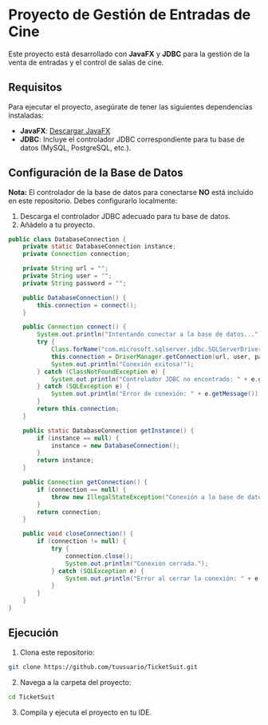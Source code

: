 # Proyecto de Gestión de Entradas de Cine

Este proyecto está desarrollado con **JavaFX** y **JDBC** para la gestión de la venta de entradas y el control de salas de cine.

## Requisitos

Para ejecutar el proyecto, asegúrate de tener las siguientes dependencias instaladas:

- **JavaFX**: [Descargar JavaFX](https://openjfx.io/)
- **JDBC**: Incluye el controlador JDBC correspondiente para tu base de datos (MySQL, PostgreSQL, etc.).

## Configuración de la Base de Datos

**Nota:** El controlador de la base de datos para conectarse **NO** está incluido en este repositorio. Debes configurarlo localmente:

1. Descarga el controlador JDBC adecuado para tu base de datos.
2. Añádelo a tu proyecto.

```java
public class DatabaseConnection {
    private static DatabaseConnection instance;
    private Connection connection;

    private String url = "";
    private String user = "";
    private String password = "";

    public DatabaseConnection() {
        this.connection = connect();
    }

    public Connection connect() {
        System.out.println("Intentando conectar a la base de datos...");
        try {
            Class.forName("com.microsoft.sqlserver.jdbc.SQLServerDriver");
            this.connection = DriverManager.getConnection(url, user, password);
            System.out.println("Conexión exitosa!");
        } catch (ClassNotFoundException e) {
            System.out.println("Controlador JDBC no encontrado: " + e.getMessage());
        } catch (SQLException e) {
            System.out.println("Error de conexión: " + e.getMessage());
        }
        return this.connection;
    }

    public static DatabaseConnection getInstance() {
        if (instance == null) {
            instance = new DatabaseConnection();
        }
        return instance;
    }

    public Connection getConnection() {
        if (connection == null) {
            throw new IllegalStateException("Conexión a la base de datos no está establecida.");
        }
        return connection;
    }

    public void closeConnection() {
        if (connection != null) {
            try {
                connection.close();
                System.out.println("Conexión cerrada.");
            } catch (SQLException e) {
                System.out.println("Error al cerrar la conexión: " + e.getMessage());
            }
        }
    }
}
```

## Ejecución

1. Clona este repositorio:
```bash
git clone https://github.com/tuusuario/TicketSuit.git
```

2. Navega a la carpeta del proyecto:
```bash
cd TicketSuit
```

3. Compila y ejecuta el proyecto en tu IDE.
